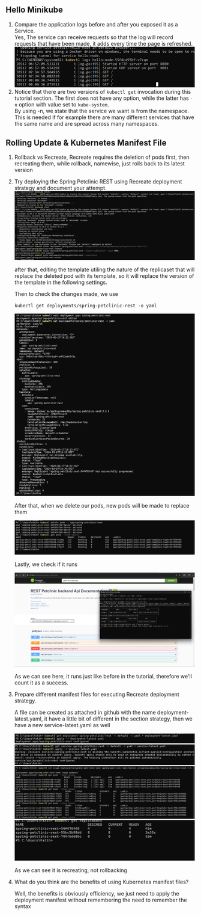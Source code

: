 ## Hello Minikube  
1. Compare the application logs before and after you exposed it as a Service.  
    Yes, The service can receive requests so that the log will record requests that have been made, it adds every time the page is refreshed.  
    ![](image1.png)  
2. Notice that there are two versions of `kubectl get` invocation during this tutorial section. The first does not have any option, while the latter has `-n` option with value set to `kube-system`.  
    By using -n, we state that the service we want is from the namespace. This is needed if for example there are many different services that have the same name and are spread across many namespaces.

## Rolling Update & Kubernetes Manifest File
1. Rollback vs Recreate, Recreate requires the deletion of pods first, then recreating them, while rollback, namewise, just rolls back to its latest version

2. Try deploying the Spring Petclinic REST using Recreate deployment strategy and document your attempt.
    ![](image2.png)

    after that, editing the template utiling the nature of the replicaset that will replace the deleted pod with its template, so it will replace the version of the template in the following settings.

    Then to check the changes made, we use 
    ```
    kubectl get deployments/spring-petclinic-rest -o yaml
    ```
    ![](image3.png)

    After that, when we delete our pods, new pods will be made to replace them

    ![](image4.png)

    Lastly, we check if it runs

    ![](image5.png)

    As we can see here, it runs just like before in the tutorial, therefore we'll count it as a success.
3. Prepare different manifest files for executing Recreate deployment strategy.

    A file can be created as attached in github with the name deployment-latest.yaml, it have a little bit of different in the section strategy, then we have a new service-latest.yaml as well

    ![](image6.png)
    ![](image7.png)
    ![](image8.png)
    ![](image9.png)

    As we can see it is recreating, not rollbacking

4. What do you think are the benefits of using Kubernetes manifest files?

    Well, the benefits is obviously efficiency, we just need to apply the deployment manifest without remembering the need to remember the syntax 